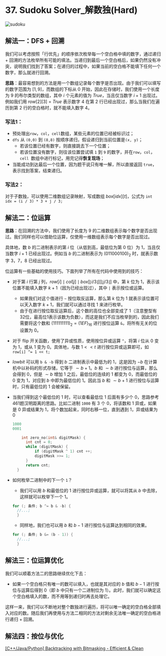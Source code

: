 # 37. Sudoku Solver_解数独(Hard)

![sudoku](https://pic.leetcode-cn.com/2b141392e2a1811d0e8dfdf6279b1352e59fad0b3961908c6ff9412b6a7e7ccf-image.png)

## 解法一：DFS + 回溯

我们可以考虑按照「行优先」的顺序依次枚举每一个空白格中填的数字，通过递归 + 回溯的方法枚举所有可能的填法。当递归到最后一个空白格后，如果仍然没有冲突，说明我们找到了答案；在递归的过程中，如果当前的空白格不能填下任何一个数字，那么就进行回溯。

**思路**：最容易想到的方法是用一个数组记录每个数字是否出现。由于我们可以填写的数字范围为 $[1,9]$，而数组的下标从 $0$ 开始，因此在存储时，我们使用一个长度为 $9$ 的布尔类型的数组，其中 $i$ 个元素的值为 $True$，当且仅当数字 $i+1$ 出现过。例如我们用 $row[2][3]$ = $True$ 表示数字 $4$ 在第 $2$ 行已经出现过，那么当我们在遍历到第 $2$ 行的空白格时，就不能填入数字 $4$。

### 写法1：

- 预处理出`row`，`col`，`cell`数组，某些元素的位置已经被标识过；
- `dfs` 从 `(0,0)` 到 `(8,8)` 按顺序递归，假设递归到当前位置是`(x, y)`；
  - 若该位置已经有数字，则直接跳去下一个位置；
  - 若该位置没有数字，则往该位置尝试填 `1` 到 `9` 的数字，并在`row`，`col`，`cell `数组中进行标记，用完记得**恢复现场**；
- 当能成功到达最后一个位置，因为题干说只有唯一解，所以直接返回 `true`，表示找到答案，结束递归。

### 写法2：

对于子数独，可以使用二维数组记录映射，写成数组 $box[idx][t]$，公式为 `int idx = (i / 3) * 3 + j / 3;`


## 解法二：位运算

**思路**：在回溯的方法中，我们使用了长度为 $9$ 的二维数组表示每个数字是否出现过。我们同样也可以借助位运算，仅使用一维数组表示每个数字是否出现过。

具体地，数 $b$ 的二进制表示的第 $i$ 位（从低到高，最低位为第 $0$ 位）为 $1$，当且仅当数字 $i+1$ 已经出现过。例如当 $b$ 的二进制表示为 $(011000100)_{2}$ 时，就表示数字 $3$，$7$，$8$ 已经出现过。

位运算有一些基础的使用技巧。下面列举了所有在代码中使用到的技巧：

- 对于第 $i$ 行第 $j$ 列，$row[i] \mid  col[j] \mid  box[\left \lfloor i/3 \right \rfloor ][\left \lfloor j/3 \right \rfloor ]$ 中，第 $k$ 位为 $1$，表示该位置不能填入数字 $k + 1$（因为已经出现过），其中 `|` 表示按位或运算。
  - 如果我们对这个值进行 `~` 按位取反运算，那么第 $k$ 位为 $1$ 就表示该位置可以天入数字 $k + 1$，我们就可以通过寻找 $1$ 来进行枚举。
  - 由于在进行按位取反运算后，这个数的高位也全部变成了 $1$（注意整型有32位，最高位1表示该数为负数），而这是我们不应当枚举到的，因此我们需要将这个数和 $(111111111)_{2} = (1EF)_{16}$ 进行按位运算 `&`，将所有无关的位设置为 $0$。

- 对于 flip 开关函数，使用了异或性质，使用按位异或运算 `^`，将第 $i$ 位从 $0$ 变为 $1$，或从 $1$ 变为 $0$。具体地，与数 $1 << t$ 进行按位异或运算即可，如 `row[i] ^= 1 << t;`

- $lowbit$ 可以用 `b & -b` 得到 $b$ 二进制表示中最低为的 $1$，这是因为 $-b$ 在计算机中以补码的形式存储，它等于 $\sim b + 1$。$b$ 和 $\sim b$ 进行按位与运算，那么会得到 $0$，但是 $\sim b$ 增加 $1$ 之后，最低位的连续的 $1$ 都变为 $0$，而最低位的 $0$ 变为 $1$，对应到 $b$ 中即为最低位的 $1$。因此当 $b$ 和 $\sim b + 1$ 进行按位与运算时，只有最低位的 $1$ 会被保留。 

- 当我们得到这个最低位的 $1$ 时，可以查看最低位 $1$ 后面有多少个 $0$，思路参考 461题汉明距离的思路。比如二进制 `1000` 有 3 个 $0$，将该数和 $1$ 异或，如果是 $0$ 异或结果为 $1$，将个数加起来，同时右移一位，直到遇到 $1$，异或结果为 $0$
  ```cpp
  1000
  0001
  ```

  ```cpp
      int zero_no(int& digitMask) {
        int cnt = 0;
        while (digitMask) {
            if (digitMask ^ 1) cnt ++;
            digitMask >>= 1;
        }
        return cnt;
    }
  ```

- 如何枚举二进制中的下一个 `1`？

  - 我们可以用 $b$ 和最低位的 $1$ 进行按位异或运算，就可以将其从 $b$ 中去除，这样就可以枚举下一个 $1$。
  ```cpp
  for (; 条件; b ^= b & -b) {
    //...;
    }
  ```

  - 同样地，我们也可以用 $b$ 和 $b−1$ 进行按位与运算达到相同的效果。
  ```cpp
  for (; 条件; b &= (b - 1)) {
    //...;
    }
  ```

## 解法三：位运算优化

我们可以顺着方法二的思路继续优化下去：

- 如果一个空白格只有唯一的数可以填入，也就是其对应的 $b$ 值和 $b-1$ 进行按位与运算后得到 $0$（即 $b$ 中只有一个二进制位为 $1$）。此时，我们就可以确定这个空白格填入的数，而不用等到递归时再去处理它。

这样一来，我们可以不断地对整个数独进行遍历，将可以唯一确定的空白格全部填入对应的数。随后我们再使用与方法二相同的方法对剩余无法唯一确定的空白格进行递归 + 回溯。


## 解法四：按位与优化

[[C++/Java/Python] Backtracking with Bitmasking - Efficient & Clean](https://leetcode.com/problems/sudoku-solver/discuss/1417032/C%2B%2BJavaPython-Backtracking-with-Bitmasking-Efficient-and-Clean)

